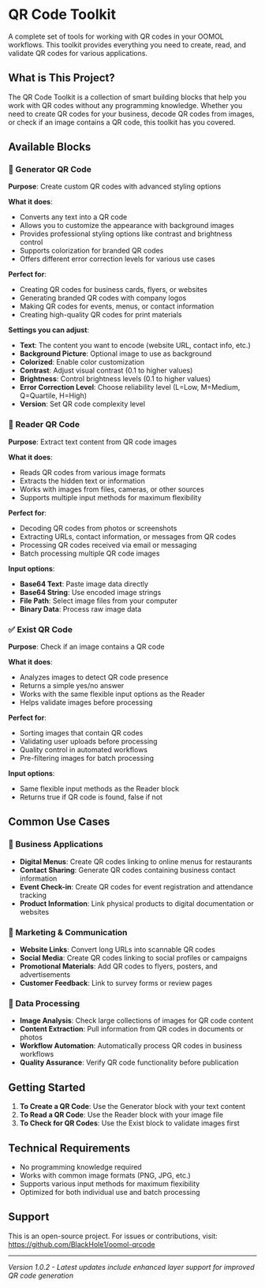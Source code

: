 # QR Code Toolkit

A complete set of tools for working with QR codes in your OOMOL workflows. This toolkit provides everything you need to create, read, and validate QR codes for various applications.

## What is This Project?

The QR Code Toolkit is a collection of smart building blocks that help you work with QR codes without any programming knowledge. Whether you need to create QR codes for your business, decode QR codes from images, or check if an image contains a QR code, this toolkit has you covered.

## Available Blocks

### 🎯 Generator QR Code
**Purpose**: Create custom QR codes with advanced styling options

**What it does**:
- Converts any text into a QR code
- Allows you to customize the appearance with background images
- Provides professional styling options like contrast and brightness control
- Supports colorization for branded QR codes
- Offers different error correction levels for various use cases

**Perfect for**:
- Creating QR codes for business cards, flyers, or websites
- Generating branded QR codes with company logos
- Making QR codes for events, menus, or contact information
- Creating high-quality QR codes for print materials

**Settings you can adjust**:
- **Text**: The content you want to encode (website URL, contact info, etc.)
- **Background Picture**: Optional image to use as background
- **Colorized**: Enable color customization
- **Contrast**: Adjust visual contrast (0.1 to higher values)
- **Brightness**: Control brightness levels (0.1 to higher values)
- **Error Correction Level**: Choose reliability level (L=Low, M=Medium, Q=Quartile, H=High)
- **Version**: Set QR code complexity level

### 📖 Reader QR Code
**Purpose**: Extract text content from QR code images

**What it does**:
- Reads QR codes from various image formats
- Extracts the hidden text or information
- Works with images from files, cameras, or other sources
- Supports multiple input methods for maximum flexibility

**Perfect for**:
- Decoding QR codes from photos or screenshots
- Extracting URLs, contact information, or messages from QR codes
- Processing QR codes received via email or messaging
- Batch processing multiple QR code images

**Input options**:
- **Base64 Text**: Paste image data directly
- **Base64 String**: Use encoded image strings
- **File Path**: Select image files from your computer
- **Binary Data**: Process raw image data

### ✅ Exist QR Code
**Purpose**: Check if an image contains a QR code

**What it does**:
- Analyzes images to detect QR code presence
- Returns a simple yes/no answer
- Works with the same flexible input options as the Reader
- Helps validate images before processing

**Perfect for**:
- Sorting images that contain QR codes
- Validating user uploads before processing
- Quality control in automated workflows
- Pre-filtering images for batch processing

**Input options**:
- Same flexible input methods as the Reader block
- Returns true if QR code is found, false if not

## Common Use Cases

### 🏢 Business Applications
- **Digital Menus**: Create QR codes linking to online menus for restaurants
- **Contact Sharing**: Generate QR codes containing business contact information
- **Event Check-in**: Create QR codes for event registration and attendance tracking
- **Product Information**: Link physical products to digital documentation or websites

### 📱 Marketing & Communication
- **Website Links**: Convert long URLs into scannable QR codes
- **Social Media**: Create QR codes linking to social profiles or campaigns
- **Promotional Materials**: Add QR codes to flyers, posters, and advertisements
- **Customer Feedback**: Link to survey forms or review pages

### 🔄 Data Processing
- **Image Analysis**: Check large collections of images for QR code content
- **Content Extraction**: Pull information from QR codes in documents or photos
- **Workflow Automation**: Automatically process QR codes in business workflows
- **Quality Assurance**: Verify QR code functionality before publication

## Getting Started

1. **To Create a QR Code**: Use the Generator block with your text content
2. **To Read a QR Code**: Use the Reader block with your image file
3. **To Check for QR Codes**: Use the Exist block to validate images first

## Technical Requirements

- No programming knowledge required
- Works with common image formats (PNG, JPG, etc.)
- Supports various input methods for maximum flexibility
- Optimized for both individual use and batch processing

## Support

This is an open-source project. For issues or contributions, visit: https://github.com/BlackHole1/oomol-qrcode

---

*Version 1.0.2 - Latest updates include enhanced layer support for improved QR code generation*
